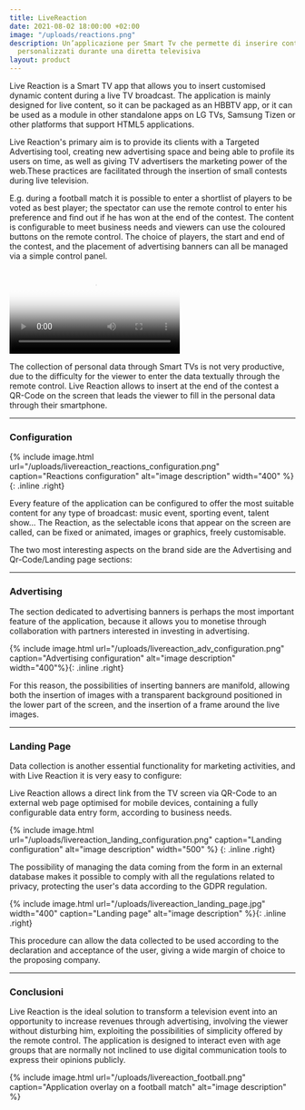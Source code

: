 ```yaml
---
title: LiveReaction
date: 2021-08-02 18:00:00 +02:00
image: "/uploads/reactions.png"
description: Un’applicazione per Smart Tv che permette di inserire contenuti dinamici
  personalizzati durante una diretta televisiva
layout: product
---
```


Live Reaction is a Smart TV app that allows you to insert customised dynamic content during a live TV broadcast. The application is mainly designed for live content, so it can be packaged as an HBBTV app, or it can be used as a module in other standalone apps on LG TVs, Samsung Tizen or other platforms that support HTML5 applications.

Live Reaction's primary aim is to provide its clients with a Targeted Advertising tool, creating new advertising space and being able to profile its users on time, as well as giving TV advertisers the marketing power of the web.These practices are facilitated through the insertion of small contests during live television.

E.g. during a football match it is possible to enter a shortlist of players to be voted as best player; the spectator can use the remote control to enter his preference and find out if he has won at the end of the contest.  The content is configurable to meet business needs and viewers can use the coloured buttons on the remote control. The choice of players, the start and end of the contest, and the placement of advertising banners can all be managed via a simple control panel.

<video controls="true" allowfullscreen="true" poster="path/to/poster_image.png">
<source src="/uploads/livereaction_video.mp4" type="video/mp4">
</video>

The collection of personal data through Smart TVs is not very productive, due to the difficulty for the viewer to enter the data textually through the remote control. Live Reaction allows to insert at the end of the contest a QR-Code on the screen that leads the viewer to fill in the personal data through their smartphone.

---

### Configuration

{% include image.html url="/uploads/livereaction_reactions_configuration.png" caption="Reactions configuration" alt="image description" width="400" %}{: .inline .right}

Every feature of the application can be configured to offer the most suitable content for any type of broadcast: music event, sporting event, talent show...
The Reaction, as the selectable icons that appear on the screen are called, can be fixed or animated, images or graphics, freely customisable.

The two most interesting aspects on the brand side are the Advertising and Qr-Code/Landing page sections:

---

### Advertising

The section dedicated to advertising banners is perhaps the most important feature of the application, because it allows you to monetise through collaboration with partners interested in investing in advertising.

{% include image.html url="/uploads/livereaction_adv_configuration.png" caption="Advertising configuration" alt="image description" width="400"%}{: .inline .right}

For this reason, the possibilities of inserting banners are manifold, allowing both the insertion of images with a transparent background positioned in the lower part of the screen, and the insertion of a frame around the live images.

---

### Landing Page

Data collection is another essential functionality for marketing activities, and with Live Reaction it is very easy to configure:

Live Reaction allows a direct link from the TV screen via QR-Code to an external web page optimised for mobile devices, containing a fully configurable data entry form, according to business needs.

{% include image.html url="/uploads/livereaction_landing_configuration.png" caption="Landing configuration" alt="image description" width="500" %} {: .inline .right}

The possibility of managing the data coming from the form in an external database makes it possible to comply with all the regulations related to privacy, protecting the user's data according to the GDPR regulation.

{% include image.html url="/uploads/livereaction_landing_page.jpg" width="400" caption="Landing page" alt="image description" %}{: .inline .right}

This procedure can allow the data collected to be used according to the declaration and acceptance of the user, giving a wide margin of choice to the proposing company.

---

### Conclusioni

Live Reaction is the ideal solution to transform a television event into an opportunity to increase revenues through advertising, involving the viewer without disturbing him, exploiting the possibilities of simplicity offered by the remote control. The application is designed to interact even with age groups that are normally not inclined to use digital communication tools to express their opinions publicly.

{% include image.html url="/uploads/livereaction_football.png" caption="Application overlay on a football match" alt="image description" %}
